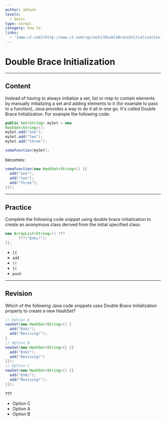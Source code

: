```yaml
---
author: abhavk
levels:
  - basic
type: normal
category: how to
links:
  - '[www.c2.com](http://www.c2.com/cgi/wiki?DoubleBraceInitialization){website}'
---
```


# Double Brace Initialization


---

## Content

Instead of having to always initialize a set, list or map to contain elements by manually initializing a set and adding elements to it (for example to pass to a function), Java provides a way to do it all in one go. It's called Double Brace Initialization. For example the following code:

```java
public Set<String> mySet = new 
HashSet<String>();
mySet.add("one");
mySet.add("two");
mySet.add("three");

someFunction(mySet);

```

becomes:

```java
someFunction(new HashSet<String>() {{
  add("one");
  add("two");
  add("three");
}});
```


---

## Practice

Complete the following code snippet using double brace initialization to create an anonymous class derived from the initial specified class:

```java
new ArrayList<String>() ???
      ???("Enki!");
}};
```

* `{{` 
* `add` 
* `((` 
* `{(` 
* `push`


---

## Revision

Which of the following Java code snippets uses Double Brace Initialization properly to create a new HashSet? 

```java
// Option A
newSet(new HashSet<String>() {
  add("Enki");
  add("Revising!");
}   
// Option B
newSet(new HashSet<String>{} {{
  add("Enki"),
  add("Revising!")
}}); 
// Option C
newSet(new HashSet<String>() {{
  add("Enki");
  add("Revising!");
}});
```

???

* Option C
* Option A
* Option B
